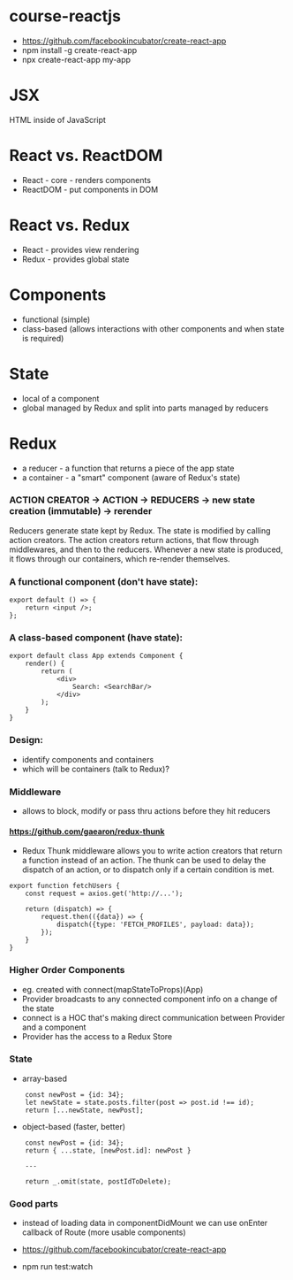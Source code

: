 # course-reactjs

- https://github.com/facebookincubator/create-react-app
- npm install -g create-react-app
- npx create-react-app my-app


# JSX

HTML inside of JavaScript 


# React vs. ReactDOM

- React - core - renders components
- ReactDOM - put components in DOM


# React vs. Redux

- React - provides view rendering
- Redux - provides global state


# Components

- functional (simple)
- class-based (allows interactions with other components and when state is required)


# State

- local of a component
- global managed by Redux and split into parts managed by reducers


# Redux

- a reducer - a function that returns a piece of the app state
- a container - a "smart" component (aware of Redux's state)


### ACTION CREATOR → ACTION → REDUCERS → new state creation (immutable) → rerender 

Reducers generate state kept by Redux.
The state is modified by calling action creators.
The action creators return actions, that flow through middlewares, and then to the reducers.
Whenever a new state is produced, it flows through our containers, which re-render themselves.

### A functional component (don't have state):

```
export default () => {
    return <input />;
};
```

### A class-based component (have state):

```
export default class App extends Component {
    render() {
        return (
            <div>
                Search: <SearchBar/>
            </div>
        );
    }
}
```

### Design:

- identify components and containers
- which will be containers (talk to Redux)?


### Middleware

- allows to block, modify or pass thru actions before they hit reducers


#### https://github.com/gaearon/redux-thunk
- Redux Thunk middleware allows you to write action creators that return a function instead of an action. The thunk can be used to delay the dispatch of an action, or to dispatch only if a certain condition is met. 

```
export function fetchUsers {
    const request = axios.get('http://...');

    return (dispatch) => {
        request.then(({data}) => {
            dispatch({type: 'FETCH_PROFILES', payload: data});
        });
    }
}
```

### Higher Order Components

- eg. created with connect(mapStateToProps)(App)
- Provider broadcasts to any connected component info on a change of the state
- connect is a HOC that's making direct communication between Provider and a component
- Provider has the access to a Redux Store


### State

- array-based
```
    const newPost = {id: 34};
    let newState = state.posts.filter(post => post.id !== id);
    return [...newState, newPost];
```

- object-based (faster, better)
```
    const newPost = {id: 34};
    return { ...state, [newPost.id]: newPost }
    
    --- 
    
    return _.omit(state, postIdToDelete);
```

### Good parts

- instead of loading data in componentDidMount we can use onEnter callback of Route (more usable components)

- https://github.com/facebookincubator/create-react-app

- npm run test:watch
